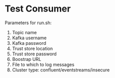 # Test Consumer

Parameters for run.sh:

1. Topic name
2. Kafka username
3. Kafka password
4. Trust store location
5. Trust store password
6. Boostrap URL
7. File to which to log messages
8. Cluster type: confluent/eventstreams/insecure


